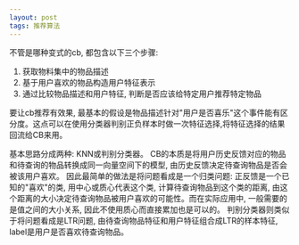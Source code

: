 ```yaml
---
layout: post
tags: 推荐算法
---
```


不管是哪种变式的cb, 都包含以下三个步骤:

1. 获取物料集中的物品描述
2. 基于用户喜欢的物品构造用户特征表示
3. 通过比较物品描述和用户特征, 判断是否应该给特定用户推荐特定物品

要让cb推荐有效果, 最基本的假设是物品描述针对"用户是否喜乐"这个事件能有区分度。这点可以在使用分类器判别正负样本时做一次特征选择,将特征选择的结果回流给CB来用。

基本思路分成两种: KNN或判别分类器。
CB的本质是将用户历史反馈对应的物品和待查询的物品转换成同一向量空间下的模型, 由历史反馈决定待查询物品是否会被该用户喜欢。
因此最简单的做法是将问题看成是一个归类问题: 正反馈是一个已知的"喜欢"的类, 用中心或质心代表这个类, 计算待查询物品到这个类的距离, 由这个距离的大小决定待查询物品被用户喜欢的可能性。而在实际应用中, 一般需要的是值之间的大小关系, 因此不使用质心而直接累加也是可以的。
判别分类器则类似于将问题看成是LTR问题, 由待查询物品特征和用户特征组合成LTR的样本特征, label是用户是否喜欢待查询物品。
